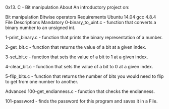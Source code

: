 0x13. C - Bit manipulation
About
An introductory project on:

Bit manipulation
Bitwise operators
Requirements
Ubuntu 14.04
gcc 4.8.4
File Descriptions
Mandatory
0-binary_to_uint.c - function that converts a binary number to an unsigned int.

1-print_binary.c - function that prints the binary representation of a number.

2-get_bit.c - function that returns the value of a bit at a given index.

3-set_bit.c - function that sets the value of a bit to 1 at a given index.

4-clear_bit.c - function that sets the value of a bit to 0 at a given index.

5-flip_bits.c - function that returns the number of bits you would need to flip to get from one number to another.

Advanced
100-get_endianness.c - function that checks the endianness.

101-password - finds the password for this program and saves it in a File.

